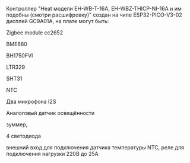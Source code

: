 Контроллер "Heat модели EH-WB-T-16A, EH-WBZ-THICP-NI-16A и им подобны (смотри расшифровку)" создан на чипе ESP32-PICO-V3-02 дисплей GC9A01A, на плате могут быть: 

Zigbee module cc2652

BME680

BH1750FVI 

LTR329

SHT31

NTC

Два микрофона I2S

Аналоговый датчик освещённости  

зуммер, 

4 светодиода

внешний вход для подключения датчика температуры NTC, реле для подключения нагрузки 220В до 25А


